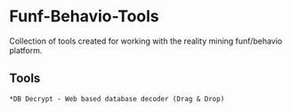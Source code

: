 Funf-Behavio-Tools
==================

Collection of tools created for working with the reality mining funf/behavio platform.

## Tools ##
	*DB Decrypt - Web based database decoder (Drag & Drop)
